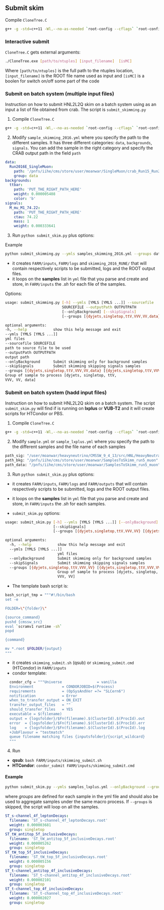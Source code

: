 ## Submit skim

Compile `CloneTree.C`

```bash
g++ -g -std=c++11 -Wl,--no-as-needed `root-config --cflags` `root-config --libs` -lMinuit CloneTree.C -o CloneTree.exe
```

### Interactive submit

`CloneTree.C` gets external arguments:

```bash
./CloneTree.exe [path/to/ntuples] [input_filename]  [isMC]
```

Where `[path/to/ntuples]` is the full path to the ntuples location,
`[input_filename]` is the ROOT file name used as input and
`[isMC]` is a boolen for switch on/off some part of the code


### Submit on batch system (multiple input files)
Instruction on how to submit HNL2L2Q skim on a batch system using as an input a list of file obtained from crab.
The script is `submit_skimming.py`

1. Compile `CloneTree.C`

```bash
g++ -g -std=c++11 -Wl,--no-as-needed `root-config --cflags` `root-config --libs` -lMinuit CloneTree.C -o CloneTree.exe
```

2. Modify `sample_skimming_2016.yml` where you specify the path to the different samples. It has three different categories: `data`, `backgrounds`, `signals`.
You can add the sample in the right category and specify the CRAB output path in the field `path`

```yml
data:
  Run2016E_SingleMuon:
    path: '/pnfs/iihe/cms/store/user/moanwar/SingleMuon/crab_Run15_Run2016E-17Jul2018_SingleMuon_trigAfilter_corr/200418_150505/0000/'
    group: data
backgrounds:
  ttbar:
    path: 'PUT_THE_RIGHT_PATH_HERE'
    weight: 0.000005408
    color: 'b'
signals:
  M_mu_M1_74.22:
    path: 'PUT_THE_RIGHT_PATH_HERE'
    ctau: 74.22
    mass: 1
    weight: 0.000333641
```

3. Run `python submit_skim.py` plus options:

Example

```bash
python submit_skimming.py --ymls samples_skimming_2016.yml --groups data --outputPath skimming_2016_RUNE --sourcefile ./CloneTree.exe
```

  - it creates `FARM/inputs`, `FARM/logs` and `skimming_2016_RUNE/` that will contain respectively scripts to be submitted, logs and the ROOT output files.
  - it loops on the __samples__ list in `yml` file that you parse and create and store, in `FARM/inputs` the _.sh_ for each file of the samples.

Options:

```bash
usage: submit_skimming.py [-h] --ymls [YMLS [YMLS ...]] --sourcefile
                          SOURCEFILE --outputPath OUTPUTPATH
                          [--onlyBackground] [--skipSignals]
                          [--groups [{dyjets,singletop,ttV,VVV,VV,data} [{dyjets,singletop,ttV,VVV,VV,data} ...]]]

optional arguments:
-h, --help            show this help message and exit
--ymls [YMLS [YMLS ...]]
yml files
--sourcefile SOURCEFILE
path to source file to be used
--outputPath OUTPUTPATH
output path
--onlyBackground      Submit skimming only for background samples
--skipSignals         Submit skimming skipping signals samples
--groups [{dyjets,singletop,ttV,VVV,VV,data} [{dyjets,singletop,ttV,VVV,VV,data} ...]]
Group of sample to process [dyjets, singletop, ttV,
VVV, VV, data]

```



### Submit on batch system (hadd input files)
Instruction on how to submit HNL2L2Q skim on a batch system.
The script `submit_skim.py` will find if is running on __lxplus__ or __VUB-T2__ and it will create scripts for HTCondor or PBS.

1. Compile `CloneTree.C`

```bash
g++ -g -std=c++11 -Wl,--no-as-needed `root-config --cflags` `root-config --libs` -lMinuit CloneTree.C -o CloneTree.exe
```

2. Modify `sample.yml` or `sample_lxplus.yml` where you specify the path to the different samples and the file name of each samples

```python
path_sig: "/user/moanwar/heavyneutrino/CMSSW_9_4_13/src/HNL/HeavyNeutralLeptonAnalysis/test/signal_samples_mu"
path_bkg: "/pnfs/iihe/cms/store/user/moanwar/SamplesToSkimm_run5_muon"
path_data: "/pnfs/iihe/cms/store/user/moanwar/SamplesToSkimm_run5_muon"
```

3. Run `python submit_skim.py` plus options:

  - it creates `FARM/inputs`, `FARM/logs` and `FARM/outputs` that will contain respectively scripts to be submitted, logs and the ROOT output files.
  - it loops on the __samples__ list in `yml` file that you parse and create and store, in `FARM/inputs` the _.sh_ for each samples.

- `submit_skim.py` options:

```bash
usage: submit_skim.py [-h] --ymls [YMLS [YMLS ...]] [--onlyBackground]
                      [--skipSignals]
                      [--groups [{dyjets,singletop,ttV,VVV,VV} [{dyjets,singletop,ttV,VVV,VV} ...]]]

optional arguments:
  -h, --help            show this help message and exit
  --ymls [YMLS [YMLS ...]]
                        yml files
  --onlyBackground      Submit skimming only for background samples
  --skipSignals         Submit skimming skipping signals samples
  --groups [{dyjets,singletop,ttV,VVV,VV} [{dyjets,singletop,ttV,VVV,VV} ...]]
                        Group of sample to process [dyjets, singletop, ttV,
                        VVV, VV]
```

- The template bash script is:


```bash
bash_script_tmp = """#!/bin/bash
set -e

FOLDER=\"{folder}\"

{source_command}
pushd {cmssw_src}
eval `scramv1 runtime -sh`
popd

{command}

mv *.root $FOLDER/{output}
"""
```

  - it creates `skimming_submit.sh` (qsub) or `skimming_submit.cmd` (HTCondor) in `FARM/inputs`
  - condor template:

```python
  condor_cfg = """Universe                = vanilla
  Environment             = CONDORJOBID=$(Process)
  requirements            = (OpSysAndVer =?= "SLCern6")
  notification            = Error
  when_to_transfer_output = ON_EXIT
  transfer_output_files   = ""
  should_transfer_files   = YES
  executable = $(filename)
  output = {logsfolder}/$Fn(filename).$(ClusterId).$(ProcId).out
  error  = {logsfolder}/$Fn(filename).$(ClusterId).$(ProcId).err
  log    = {logsfolder}/$Fn(filename).$(ClusterId).$(ProcId).log
  +JobFlavour = "testmatch"
  queue filename matching files {inputsfolder}/{script_wildcard}
  """
```
4. Run
  - __qsub__: `bash FARM/inputs/skimming_submit.sh`
  - __HTCondor__: `condor_submit FARM/inputs/skimming_submit.cmd`

#### Example

```bash
python submit_skim.py --ymls samples_lxplus.yml --onlyBackground --groups singletop
```

where _groups_ are defined for each sample in the yml file and should also be used to aggregate samples under the same macro process. If `--groups` is skipped, the script will loop on all the samples.

```yml
ST_s-channel_4f_leptonDecays:
  filename: 'ST_s-channel_4f_leptonDecays.root'
  weight: 0.000003681
  group: singletop
ST_tW_antitop_5f_inclusiveDecays:
  filename: 'ST_tW_antitop_5f_inclusiveDecays.root'
  weight: 0.000005262
  group: singletop
ST_tW_top_5f_inclusiveDecays:
  filename: 'ST_tW_top_5f_inclusiveDecays.root'
  weight: 0.000005156
  group: singletop
ST_t-channel_antitop_4f_inclusiveDecays:
  filename: 'ST_t-channel_antitop_4f_inclusiveDecays.root'
  weight: 0.000002101
  group: singletop
ST_t-channel_top_4f_inclusiveDecays:
  filename: 'ST_t-channel_top_4f_inclusiveDecays.root'
  weight: 0.000002027
  group: singletop
```
